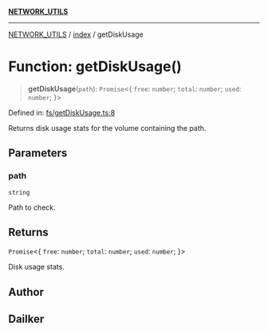 [**NETWORK_UTILS**](../../README.md)

***

[NETWORK_UTILS](../../README.md) / [index](../README.md) / getDiskUsage

# Function: getDiskUsage()

> **getDiskUsage**(`path`): `Promise`\<\{ `free`: `number`; `total`: `number`; `used`: `number`; \}\>

Defined in: [fs/getDiskUsage.ts:8](https://github.com/dailker/everyutil/blob/7c30ec40bbb398255a9be572db0a537e8bcb9c11/src/fs/getDiskUsage.ts#L8)

Returns disk usage stats for the volume containing the path.

## Parameters

### path

`string`

Path to check.

## Returns

`Promise`\<\{ `free`: `number`; `total`: `number`; `used`: `number`; \}\>

Disk usage stats.

## Author

## Dailker

